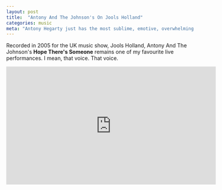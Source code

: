 ```yaml
---
layout: post
title:  "Antony And The Johnson's On Jools Holland"
categories: music
meta: "Antony Hegarty just has the most sublime, emotive, overwhelming voice."
---
```


Recorded in 2005 for the UK music show, Jools Holland, Antony And The Johnson's **Hope There's Someone** remains one of my favourite live performances. I mean, that voice. That voice.

<div class="flex-video widescreen"><iframe width="560" height="315" src="https://www.youtube.com/embed/Gzu4EfwB8yU?rel=0&amp;controls=0&amp;showinfo=0" frameborder="0" allowfullscreen></iframe></div>